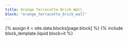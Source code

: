 ```yaml
---
title: Orange Terracotta Brick Wall
block: "orange_terracotta_brick_wall"
---
```


{% assign it = site.data.blocks[page.block] %}
{% include block_template.liquid block=it %}

